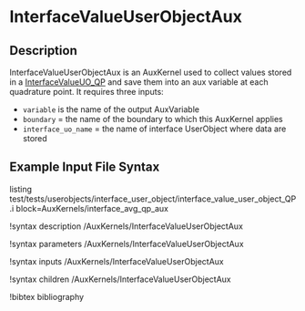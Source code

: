# InterfaceValueUserObjectAux

## Description

InterfaceValueUserObjectAux is an AuxKernel used to collect values stored in a [InterfaceValueUO_QP](/InterfaceValueUO_QP.md) and save them into an aux variable at each quadrature point.
It requires three inputs:

* `variable` is the name of the output AuxVariable
* `boundary` = the name of the boundary to which this AuxKernel applies
* `interface_uo_name` = the name of interface UserObject where data are stored

## Example Input File Syntax

listing test/tests/userobjects/interface_user_object/interface_value_user_object_QP.i block=AuxKernels/interface_avg_qp_aux

!syntax description /AuxKernels/InterfaceValueUserObjectAux

!syntax parameters /AuxKernels/InterfaceValueUserObjectAux

!syntax inputs /AuxKernels/InterfaceValueUserObjectAux

!syntax children /AuxKernels/InterfaceValueUserObjectAux

!bibtex bibliography
